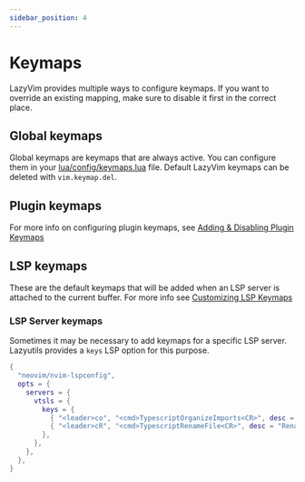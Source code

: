 ```yaml
---
sidebar_position: 4
---
```


# Keymaps

LazyVim provides multiple ways to configure keymaps.
If you want to override an existing mapping, make sure to
disable it first in the correct place.

## Global keymaps

Global keymaps are keymaps that are always active.
You can configure them in your [lua/config/keymaps.lua](/configuration/general#keymaps) file.
Default LazyVim keymaps can be deleted with `vim.keymap.del`.

## Plugin keymaps

For more info on configuring plugin keymaps, see [Adding & Disabling Plugin Keymaps](/configuration/plugins#%EF%B8%8F-adding--disabling-plugin-keymaps)

## LSP keymaps

These are the default keymaps that will be added when an LSP server is attached to the current buffer.
For more info see [Customizing LSP Keymaps](/plugins/lsp#%EF%B8%8F-customizing-lsp-keymaps)

### LSP Server keymaps

Sometimes it may be necessary to add keymaps for a specific LSP server.
Lazyutils provides a `keys` LSP option for this purpose.

```lua
{
  "neovim/nvim-lspconfig",
  opts = {
    servers = {
      vtsls = {
        keys = {
          { "<leader>co", "<cmd>TypescriptOrganizeImports<CR>", desc = "Organize Imports" },
          { "<leader>cR", "<cmd>TypescriptRenameFile<CR>", desc = "Rename File" },
        },
      },
    },
  },
}
```

